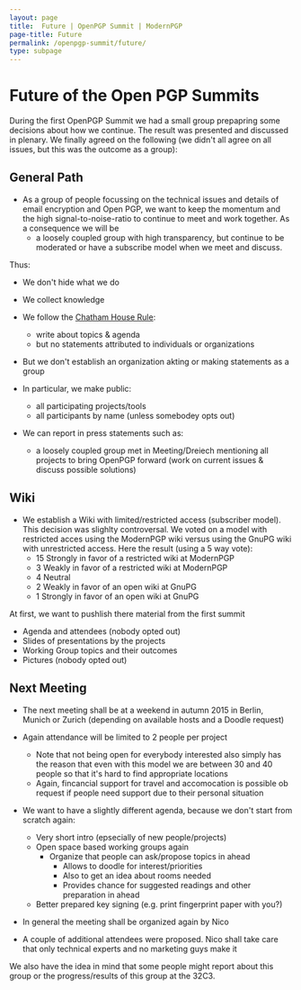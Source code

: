 ```yaml
---
layout: page
title:  Future | OpenPGP Summit | ModernPGP
page-title: Future
permalink: /openpgp-summit/future/
type: subpage
---
```

 

# Future of the Open PGP Summits

During the first OpenPGP Summit we had a small group prepapring some decisions about how we continue.
The result was presented and discussed in plenary.
We finally agreed on the following (we didn't all agree on all issues, but this was the outcome as a group):

## General Path

- As a group of people focussing on the technical issues and details of email encryption and Open PGP,
  we want to keep the momentum and the high signal-to-noise-ratio to continue to meet and work together.
  As a consequence we will be
  - a loosely coupled group with high transparency,
    but continue to be moderated or have a subscribe model when we meet and discuss.
  
Thus:
- We don't hide what we do
- We collect knowledge
- We follow the [Chatham House Rule](https://en.wikipedia.org/wiki/Chatham_House_Rule):
  - write about topics & agenda
  - but no statements attributed to individuals or organizations
- But we don't establish an organization akting or making statements as a group 

- In particular, we make public:
  - all participating projects/tools
  - all participants by name (unless somebodey opts out)
 
 - We can report in press statements such as:
    - a loosely coupled group met in Meeting/Dreiech
      mentioning all projects to bring OpenPGP forward
      (work on current issues & discuss possible solutions)

## Wiki

- We establish a Wiki with limited/restricted access (subscriber model).
  This decision was slighlty controversal. We voted on a model with restricted acces using the ModernPGP wiki
  versus using the GnuPG wiki with unrestricted access.
  Here the result (using a 5 way vote):
  - 15 Strongly in favor of a restricted wiki at ModernPGP
  - 3  Weakly in favor of a restricted wiki at ModernPGP
  - 4  Neutral
  - 2  Weakly in favor of an open wiki at GnuPG
  - 1  Strongly in favor of an open wiki at GnuPG

At first, we want to pushlish there material from the first summit
- Agenda and attendees (nobody opted out)
- Slides of presentations by the projects
- Working Group topics and their outcomes
- Pictures (nobody opted out)

## Next Meeting

- The next meeting shall be at a weekend in autumn 2015 in Berlin, Munich or Zurich (depending on available hosts and a Doodle request)
- Again attendance will be limited to 2 people per project
  -  Note that not being open for everybody interested also simply has the reason that even with this model we are between 30 and 40 people so that it's hard to find appropriate locations
  -  Again, fincancial support for travel and accomocation is possible ob request if people need support due to their personal situation
- We want to have a slightly different agenda, because we don't start from scratch again:
  - Very short intro (epsecially of new people/projects)
  - Open space based working groups again
    - Organize that people can ask/propose topics in ahead
      - Allows to doodle for interest/priorities
      - Also to get an idea about rooms needed
      - Provides chance for suggested readings and other preparation in ahead
  - Better prepared key signing (e.g. print fingerprint paper with you?)

- In general the meeting shall be organized again by Nico
- A couple of additional attendees were proposed. Nico shall take care that only technical experts and no marketing guys make it

We also have the idea in mind that some people might report about this group or the progress/results of this group at the 32C3.

